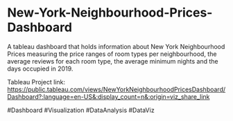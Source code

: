# New-York-Neighbourhood-Prices-Dashboard
A tableau dashboard that holds information about New York Neighbourhood Prices measuring the price ranges of room types per neighbourhood, the average reviews for each room type, the average minimum nights and the days occupied in 2019.

Tableau Project link: https://public.tableau.com/views/NewYorkNeighbourhoodPricesDashboard/Dashboard?:language=en-US&:display_count=n&:origin=viz_share_link 

#Dashboard #Visualization #DataAnalysis #DataViz
